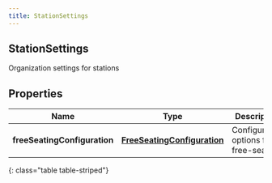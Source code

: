 ```yaml
---
title: StationSettings
---
```

## StationSettings
Organization settings for stations

## Properties

|Name | Type | Description | Notes|
|------------ | ------------- | ------------- | -------------|
| **freeSeatingConfiguration** | [**FreeSeatingConfiguration**](FreeSeatingConfiguration.html) | Configuration options for free-seating | [optional] |
{: class="table table-striped"}


